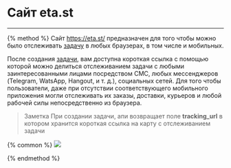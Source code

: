 # Сайт eta.st
---
{% method %}
Сайт https://eta.st/ предназначен для того чтобы можно было отслеживать [задачу](/api/objects/task.md) в любых браузерах, в том числе и мобильных.

После создания [задачи](/api/objects/task.md), вам доступна короткая ссылка с помощью которой можно делиться отслеживанием задачи с любыми заинтересованными лицами посредством СМС, любых мессенджеров (Telegram, WatsApp, Hangout, и т. д.), социальных сетей. Для того чтобы пользователи, даже при отсутствии соответствующего мобильного приложения могли отслеживать их заказы, доставки, курьеров и любой рабочей силы непосредственно из браузера.

> Заметка
> При создании задачи, апи возвращает поле **tracking_url** в котором хранится короткая ссылка на карту с отслеживанием задачи

{% common %}
<img src="../assets/screen_eta_1.png"></img>

{% endmethod %}